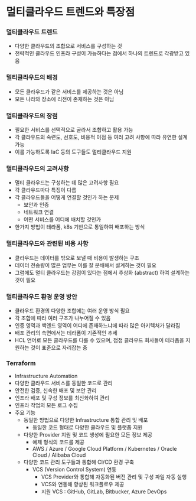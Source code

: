 # 멀티클라우드 트렌드와 특장점

### 멀티클라우드 트렌드

- 다양한 클라우드의 조합으로 서비스를 구성하는 것
- 전략적인 클라우드 인프라 구성이 가능하다는 점에서 하나의 트렌드로 각광받고 있음

### 멀티클라우드의 배경

- 모든 클라우드가 같은 서비스를 제공하는 것은 아님
- 모든 나라와 장소에 리전이 존재하는 것은 아님

### 멀티클라우드의 장점

- 필요한 서비스를 선택적으로 골라서 조합하고 활용 가능
- 각 클라우드의 숙련도, 선호도, 비용적 이점 등 여러 고려 사항에 따라 유연한 설계 가능
- 이를 가능하도록 IaC 등의 도구들도 멀티클라우드 지원

### 멀티클라우드의 고려사항

- 멀티 클라우드는 구성하는 데 많은 고려사항 필요
- 각 클라우드마다 특징이 다름
- 각 클라우드들을 어떻게 연결할 것인가 하는 문제
    - 보안과 인증
    - 네트워크 연결
    - 어떤 서비스를 어디에 배치할 것인가
- 한가지 방법이 테라폼, k8s 기반으로 통일하여 배포하는 방식

### 멀티클라우드와 관련된 비용 사항

- 클라우드는 데이터를 밖으로 보낼 때 비용이 발생하는 구조
- 데이터 전송량이 많은 업무는 이를 잘 분배해서 설계하는 것이 필요
- 그럼에도 멀티 클라우드는 강점이 있다는 점에서 추상화 (abstract) 하여 설계하는 것이 필요


### 멀티클라우드 환경 운영 방안

- 클라우드 환경의 다양한 조합에는 여러 운영 방식 필요
- 각 조합에 따라 여러 구조가 나누어질 수 있음
- 인증 영역과 백엔드 영역이 어디에 존재하느냐에 따라 많은 아키텍처가 달라짐
- 배포 관리의 측면에서는 테라폼이 기존적인 추세
- HCL 언어로 모든 클라우드를 다룰 수 있으며, 점점 클라우드 회사들이 테라폼을 지원하는 것이 표준으로 자리잡는 중

### Terraform

- Infrastructure Automation
- 다양한 클라우드 서비스를 동일한 코드로 관리
- 안전한 검증, 신속한 배포 및 보안 관리
- 인프라 배포 및 구성 정보를 최신화하여 관리
- 인프라 작업의 모든 로그 수집
- 주요 기능
    - 동일한 방법으로 다양한 Infrastructure 통합 관리 및 배포
        - 동일한 코드 형태로 다양한 클라우드 및 플랫폼 지원
    - 다양한 Provider 지원 및 코드 생성에 필요한 모든 정보 제공
        - 예제 형식의 코드를 제공
        - AWS / Azure / Google Cloud Platform / Kubernetes / Oracle Cloud / Alibaba Cloud
    - 다양한 코드 관리 도구들과 통합해 CI/CD 환경 구축
        - VCS (Version Control System) 연동
            - VCS Provider와 통합해 자동화된 버전 관리 및 구성 파일 자동 실행
            - VCS와 연동해 향상된 워크플로우 제공
            - 지원 VCS : GitHub, GitLab, Bitbucker, Azure DevOps
